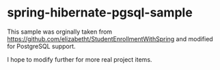 # spring-hibernate-pgsql-sample

This sample was orginally taken from https://github.com/elizabetht/StudentEnrollmentWithSpring and modified for PostgreSQL support.

I hope to modify further for more real project items.


